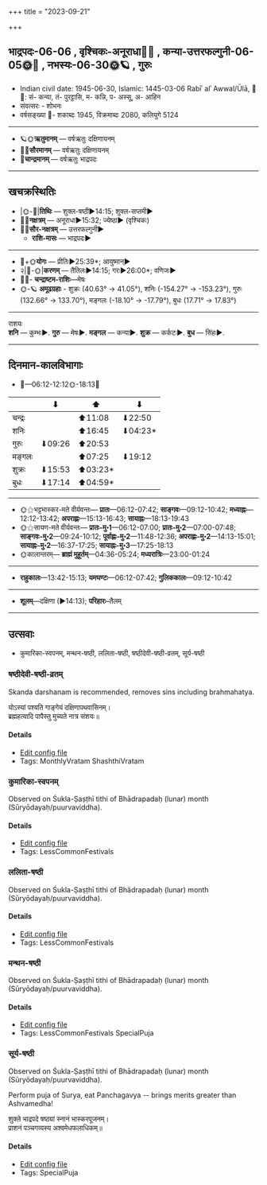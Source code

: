 +++
title = "2023-09-21"

+++
## भाद्रपदः-06-06  ,  वृश्चिकः-अनूराधा🌛🌌  ,  कन्या-उत्तरफल्गुनी-06-05🌞🌌  ,  नभस्यः-06-30🌞🪐  ,  गुरुः
- Indian civil date: 1945-06-30, Islamic: 1445-03-06 Rabīʿ alʾ Awwal/Ūlā, 🌌🌞: सं- कन्या, तं- पुरट्टासि, म- कन्नि, प- अस्सू, अ- आहिन
- संवत्सरः - शोभनः
- वर्षसङ्ख्या 🌛- शकाब्दः 1945, विक्रमाब्दः 2080, कलियुगे 5124
___________________
- 🪐🌞**ऋतुमानम्** — वर्षऋतुः दक्षिणायनम्
- 🌌🌞**सौरमानम्** — वर्षऋतुः दक्षिणायनम्
- 🌛**चान्द्रमानम्** — वर्षऋतुः भाद्रपदः
___________________


## खचक्रस्थितिः
- |🌞-🌛|**तिथिः** — शुक्ल-षष्ठी►14:15; शुक्ल-सप्तमी►  
- 🌌🌛**नक्षत्रम्** — अनूराधा►15:32; ज्येष्ठा► (वृश्चिकः)  
- 🌌🌞**सौर-नक्षत्रम्** — उत्तरफल्गुनी►  
  - **राशि-मासः** — भाद्रपदः► 
___________________
- 🌛+🌞**योगः** — प्रीतिः►25:39*; आयुष्मान्►  
- २|🌛-🌞|**करणम्** — तैतिलः►14:15; गरः►26:00*; वणिजः►  
- 🌌🌛- **चन्द्राष्टम-राशिः**—मेषः  
- 🌞-🪐 **अमूढग्रहाः** - शुक्रः (40.63° → 41.05°), शनिः (-154.27° → -153.23°), गुरुः (132.66° → 133.70°), मङ्गलः (-18.10° → -17.79°), बुधः (17.71° → 17.83°)
___________________
राशयः  
**शनि** — कुम्भः►. **गुरु** — मेषः►. **मङ्गल** — कन्या►. **शुक्र** — कर्कटः►. **बुध** — सिंहः►. 
___________________


## दिनमान-कालविभागाः
- 🌅—06:12-12:12🌞-18:13🌇  

|      |⬇     |⬆     |⬇     |
|------|-----|-----|------|
|चन्द्रः|     |⬆11:08 |⬇22:50 |
|शनिः   |     |⬆16:45 |⬇04:23*|
|गुरुः  |⬇09:26 |⬆20:53 |     |
|मङ्गलः |     |⬆07:25 |⬇19:12 |
|शुक्रः |⬇15:53 |⬆03:23*|     |
|बुधः   |⬇17:14 |⬆04:59*|     |
___________________
- 🌞⚝भट्टभास्कर-मते वीर्यवन्तः— **प्रातः**—06:12-07:42; **साङ्गवः**—09:12-10:42; **मध्याह्नः**—12:12-13:42; **अपराह्णः**—15:13-16:43; **सायाह्नः**—18:13-19:43  
- 🌞⚝सायण-मते वीर्यवन्तः— **प्रातः-मु॰1**—06:12-07:00; **प्रातः-मु॰2**—07:00-07:48; **साङ्गवः-मु॰2**—09:24-10:12; **पूर्वाह्णः-मु॰2**—11:48-12:36; **अपराह्णः-मु॰2**—14:13-15:01; **सायाह्नः-मु॰2**—16:37-17:25; **सायाह्नः-मु॰3**—17:25-18:13  
- 🌞कालान्तरम्— **ब्राह्मं मुहूर्तम्**—04:36-05:24; **मध्यरात्रिः**—23:00-01:24  
___________________
- **राहुकालः**—13:42-15:13; **यमघण्टः**—06:12-07:42; **गुलिककालः**—09:12-10:42  
___________________
- **शूलम्**—दक्षिणा (►14:13); **परिहारः**–तैलम्  
___________________

## उत्सवाः
- कुमारिका-स्वपनम्, मन्थन-षष्ठी, ललिता-षष्ठी, षष्ठीदेवी-षष्ठी-व्रतम्, सूर्य-षष्ठी
### षष्ठीदेवी-षष्ठी-व्रतम्



Skanda darshanam is recommended, removes sins including brahmahatya.

योऽस्यां पश्यति गाङ्गेयं दक्षिणापथवासिनम्।  
ब्रह्महत्यादि पापैस्तु मुच्यते नात्र संशयः॥



#### Details
- [Edit config file](https://github.com/jyotisham/adyatithi/blob/master/devatA/kaumAra/description_only/SaSThIdEvI-SaSThI-vratam.toml)
- Tags: MonthlyVratam ShashthiVratam


### कुमारिका-स्वपनम्

Observed on Śukla-Ṣaṣṭhī tithi of Bhādrapadaḥ (lunar) month (Sūryōdayaḥ/puurvaviddha). 



#### Details
- [Edit config file](https://github.com/jyotisham/adyatithi/blob/master/devatA/umA/lunar_month/tithi/06/06/kumArikA-svapanam.toml)
- Tags: LessCommonFestivals


### ललिता-षष्ठी

Observed on Śukla-Ṣaṣṭhī tithi of Bhādrapadaḥ (lunar) month (Sūryōdayaḥ/puurvaviddha). 



#### Details
- [Edit config file](https://github.com/jyotisham/adyatithi/blob/master/devatA/shakti/lunar_month/tithi/06/06/lalitA-SaSThI.toml)
- Tags: LessCommonFestivals


### मन्थन-षष्ठी

Observed on Śukla-Ṣaṣṭhī tithi of Bhādrapadaḥ (lunar) month (Sūryōdayaḥ/puurvaviddha). 



#### Details
- [Edit config file](https://github.com/jyotisham/adyatithi/blob/master/general/lunar_month/tithi/06/06/manthana-SaSThI.toml)
- Tags: LessCommonFestivals SpecialPuja


### सूर्य-षष्ठी

Observed on Śukla-Ṣaṣṭhī tithi of Bhādrapadaḥ (lunar) month (Sūryōdayaḥ/puurvaviddha). 

Perform puja of Surya, eat Panchagavya -- brings merits greater than Ashvamedha!

शुक्ले भाद्रपदे षष्ठ्यां स्नानं भास्करपूजनम्।  
प्राशनं पञ्चगव्यस्य अश्वमेधफलाधिकम्॥



#### Details
- [Edit config file](https://github.com/jyotisham/adyatithi/blob/master/devatA/graha/lunar_month/tithi/06/06/sUrya-SaSThI.toml)
- Tags: SpecialPuja


